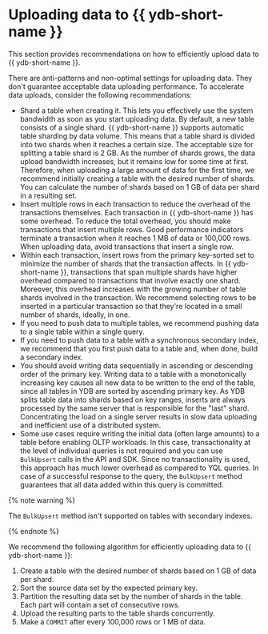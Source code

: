 # Uploading data to {{ ydb-short-name }}

This section provides recommendations on how to efficiently upload data to {{ ydb-short-name }}.

There are anti-patterns and non-optimal settings for uploading data. They don't guarantee acceptable data uploading performance.
To accelerate data uploads, consider the following recommendations:

* Shard a table when creating it. This lets you effectively use the system bandwidth as soon as you start uploading data.
  By default, a new table consists of a single shard. {{ ydb-short-name }} supports automatic table sharding by data volume. This means that a table shard is divided into two shards when it reaches a certain size.
  The acceptable size for splitting a table shard is 2 GB. As the number of shards grows, the data upload bandwidth increases, but it remains low for some time at first.
  Therefore, when uploading a large amount of data for the first time, we recommend initially creating a table with the desired number of shards. You can calculate the number of shards based on 1 GB of data per shard in a resulting set.
* Insert multiple rows in each transaction to reduce the overhead of the transactions themselves.
  Each transaction in {{ ydb-short-name }} has some overhead. To reduce the total overhead, you should make transactions that insert multiple rows. Good performance indicators terminate a transaction when it reaches 1 MB of data or 100,000 rows.
  When uploading data, avoid transactions that insert a single row.
* Within each transaction, insert rows from the primary key-sorted set to minimize the number of shards that the transaction affects.
  In {{ ydb-short-name }}, transactions that span multiple shards have higher overhead compared to transactions that involve exactly one shard. Moreover, this overhead increases with the growing number of table shards involved in the transaction.
  We recommend selecting rows to be inserted in a particular transaction so that they're located in a small number of shards, ideally, in one.
* If you need to push data to multiple tables, we recommend pushing data to a single table within a single query.
* If you need to push data to a table with a synchronous secondary index, we recommend that you first push data to a table and, when done, build a secondary index.
* You should avoid writing data sequentially in ascending or descending order of the primary key.
  Writing data to a table with a monotonically increasing key causes all new data to be written to the end of the table, since all tables in YDB are sorted by ascending primary key. As YDB splits table data into shards based on key ranges, inserts are always processed by the same server that is responsible for the "last" shard. Concentrating the load on a single server results in slow data uploading and inefficient use of a distributed system.
* Some use cases require writing the initial data (often large amounts) to a table before enabling OLTP workloads. In this case, transactionality at the level of individual queries is not required and you can use ```BulkUpsert``` calls in the API and SDK. Since no transactionality is used, this approach has much lower overhead as compared to YQL queries. In case of a successful response to the query, the ```BulkUpsert``` method guarantees that all data added within this query is committed.

{% note warning %}

The ```BulkUpsert``` method isn't supported on tables with secondary indexes.

{% endnote %}

We recommend the following algorithm for efficiently uploading data to {{ ydb-short-name }}:

  1. Create a table with the desired number of shards based on 1 GB of data per shard.
  2. Sort the source data set by the expected primary key.
  3. Partition the resulting data set by the number of shards in the table. Each part will contain a set of consecutive rows.
  4. Upload the resulting parts to the table shards concurrently.
  5. Make a ```COMMIT``` after every 100,000 rows or 1 MB of data.

